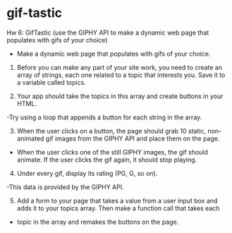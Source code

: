 # gif-tastic

Hw 6: GifTastic (use the GIPHY API to make a dynamic web page that populates with gifs of your choice)

- Make a dynamic web page that populates with gifs of your choice.

1. Before you can make any part of your site work, you need to create an array of strings, each one related to a topic that interests you. Save it to a variable called topics.

2. Your app should take the topics in this array and create buttons in your HTML.

  -Try using a loop that appends a button for each string in the array.

3. When the user clicks on a button, the page should grab 10 static, non-animated gif images from the GIPHY API and place them on the page.
 
 - When the user clicks one of the still GIPHY images, the gif should animate. If the user clicks the gif again, it should stop playing.

4. Under every gif, display its rating (PG, G, so on).
  
  -This data is provided by the GIPHY API.

5. Add a form to your page that takes a value from a user input box and adds it to your topics array. Then make a function call that takes each  
  - topic in the array and remakes the buttons on the page.
